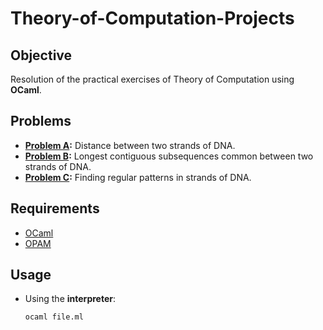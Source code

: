 # Theory-of-Computation-Projects

## Objective

Resolution of the practical exercises of Theory of Computation using **OCaml**.


## Problems

* **[Problem A](/src/PbA/):** Distance between two strands of DNA.
* **[Problem B](/src/PbB/):** Longest contiguous subsequences common between two strands of DNA.
* **[Problem C](/src/PbC/):** Finding regular patterns in strands of DNA.


## Requirements

* [OCaml](https://ocaml.org/)
* [OPAM](https://opam.ocaml.org/)
  

## Usage

* Using the **interpreter**:

    ```
    ocaml file.ml
    ```
